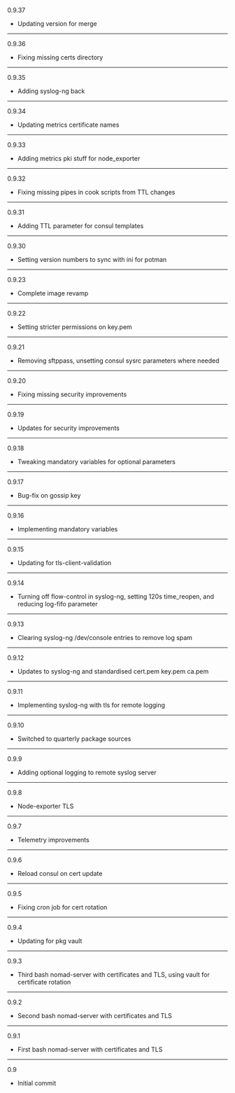 0.9.37

* Updating version for merge

---

0.9.36

* Fixing missing certs directory

---

0.9.35

* Adding syslog-ng back

---

0.9.34

* Updating metrics certificate names

---

0.9.33

* Adding metrics pki stuff for node_exporter

---

0.9.32

* Fixing missing pipes in cook scripts from TTL changes

---

0.9.31

* Adding TTL parameter for consul templates

---

0.9.30

* Setting version numbers to sync with ini for potman

---

0.9.23

* Complete image revamp

---

0.9.22

* Setting stricter permissions on key.pem

---

0.9.21

* Removing sftppass, unsetting consul sysrc parameters where needed

---

0.9.20

* Fixing missing security improvements

---

0.9.19

* Updates for security improvements

---

0.9.18

* Tweaking mandatory variables for optional parameters

---

0.9.17

* Bug-fix on gossip key

---

0.9.16

* Implementing mandatory variables

---

0.9.15

* Updating for tls-client-validation

---

0.9.14

* Turning off flow-control in syslog-ng, setting 120s time_reopen, and reducing log-fifo parameter

---

0.9.13

* Clearing syslog-ng /dev/console entries to remove log spam

---

0.9.12

* Updates to syslog-ng and standardised cert.pem key.pem ca.pem

---

0.9.11

* Implementing syslog-ng with tls for remote logging

---

0.9.10

* Switched to quarterly package sources

---

0.9.9

* Adding optional logging to remote syslog server

---

0.9.8

* Node-exporter TLS

---

0.9.7

* Telemetry improvements

---

0.9.6

* Reload consul on cert update

---

0.9.5

* Fixing cron job for cert rotation

---

0.9.4

* Updating for pkg vault

---

0.9.3

* Third bash nomad-server with certificates and TLS, using vault for certificate rotation

---

0.9.2

* Second bash nomad-server with certificates and TLS

---

0.9.1

* First bash nomad-server with certificates and TLS

---

0.9

* Initial commit
